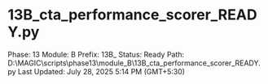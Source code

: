 # 13B_cta_performance_scorer_READY.py

Phase: 13
Module: B
Prefix: 13B_
Status: Ready
Path: D:\MAGIC\scripts\phase13\module_B\13B_cta_performance_scorer_READY.py
Last Updated: July 28, 2025 5:14 PM (GMT+5:30)